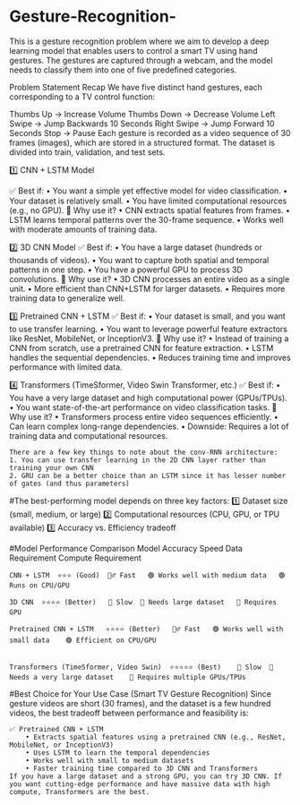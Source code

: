 # Gesture-Recognition-

This is a gesture recognition problem where we aim to develop a deep learning model that enables users to control a smart TV using hand gestures. The gestures are captured through a webcam, and the model needs to classify them into one of five predefined categories.

Problem Statement Recap
We have five distinct hand gestures, each corresponding to a TV control function:

Thumbs Up → Increase Volume
Thumbs Down → Decrease Volume
Left Swipe → Jump Backwards 10 Seconds
Right Swipe → Jump Forward 10 Seconds
Stop → Pause
Each gesture is recorded as a video sequence of 30 frames (images), which are stored in a structured format. The dataset is divided into train, validation, and test sets.


1️⃣ CNN + LSTM Model

✅ Best if:
	• You want a simple yet effective model for video classification.
	• Your dataset is relatively small.
	• You have limited computational resources (e.g., no GPU).
🚀 Why use it?
	• CNN extracts spatial features from frames.
	• LSTM learns temporal patterns over the 30-frame sequence.
	• Works well with moderate amounts of training data.

 
2️⃣ 3D CNN Model
✅ Best if:
	• You have a large dataset (hundreds or thousands of videos).
	• You want to capture both spatial and temporal patterns in one step.
	• You have a powerful GPU to process 3D convolutions.
🚀 Why use it?
	• 3D CNN processes an entire video as a single unit.
	• More efficient than CNN+LSTM for larger datasets.
	• Requires more training data to generalize well.

 
3️⃣ Pretrained CNN + LSTM
✅ Best if:
	• Your dataset is small, and you want to use transfer learning.
	• You want to leverage powerful feature extractors like ResNet, MobileNet, or InceptionV3.
🚀 Why use it?
	• Instead of training a CNN from scratch, use a pretrained CNN for feature extraction.
	• LSTM handles the sequential dependencies.
	• Reduces training time and improves performance with limited data.

 
4️⃣ Transformers (TimeSformer, Video Swin Transformer, etc.)
✅ Best if:
	• You have a very large dataset and high computational power (GPUs/TPUs).
	• You want state-of-the-art performance on video classification tasks.
🚀 Why use it?
	• Transformers process entire video sequences efficiently.
	• Can learn complex long-range dependencies.
	• Downside: Requires a lot of training data and computational resources.
	
	
	There are a few key things to note about the conv-RNN architecture:
	1. You can use transfer learning in the 2D CNN layer rather than training your own CNN 
	2. GRU can be a better choice than an LSTM since it has lesser number of gates (and thus parameters)
	
	
	
#The best-performing model depends on three key factors:
	1️⃣ Dataset size (small, medium, or large)
	2️⃣ Computational resources (CPU, GPU, or TPU available)
	3️⃣ Accuracy vs. Efficiency tradeoff
 
#Model Performance Comparison
	Model	Accuracy	Speed	Data Requirement	Compute Requirement
 
	CNN + LSTM	⭐⭐⭐ (Good)	🏃‍♂️ Fast	🟢 Works well with medium data	🟢 Runs on CPU/GPU
 
	3D CNN	⭐⭐⭐⭐ (Better)	🐢 Slow	🔴 Needs large dataset	🔴 Requires GPU
 
	Pretrained CNN + LSTM	⭐⭐⭐⭐ (Better)	🏃‍♂️ Fast	🟢 Works well with small data	🟢 Efficient on CPU/GPU


	Transformers (TimeSformer, Video Swin)	⭐⭐⭐⭐⭐ (Best)	🐢 Slow	🔴 Needs a very large dataset	🔴 Requires multiple GPUs/TPUs
 
#Best Choice for Your Use Case (Smart TV Gesture Recognition)
	Since gesture videos are short (30 frames), and the dataset is a few hundred videos, the best tradeoff between performance and feasibility is:
 
	✅ Pretrained CNN + LSTM
		• Extracts spatial features using a pretrained CNN (e.g., ResNet, MobileNet, or InceptionV3)
		• Uses LSTM to learn the temporal dependencies
		• Works well with small to medium datasets
		• Faster training time compared to 3D CNN and Transformers
	If you have a large dataset and a strong GPU, you can try 3D CNN. If you want cutting-edge performance and have massive data with high compute, Transformers are the best.
	


